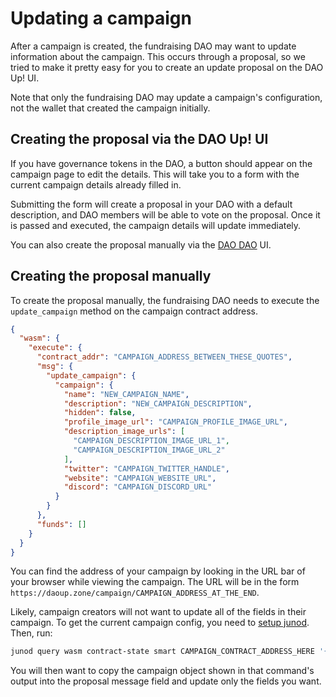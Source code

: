 # Updating a campaign

After a campaign is created, the fundraising DAO may want to update
information about the campaign. This occurs through a proposal, so
we tried to make it pretty easy for you to create an update proposal
on the DAO Up! UI.

Note that only the fundraising DAO may update a campaign's
configuration, not the wallet that created the campaign initially.

## Creating the proposal via the DAO Up! UI

If you have governance tokens in the DAO, a button should appear
on the campaign page to edit the details. This will take you to
a form with the current campaign details already filled in.

Submitting the form will create a proposal in your DAO with a default
description, and DAO members will be able to vote on the proposal.
Once it is passed and executed, the campaign details will update
immediately.

You can also create the proposal manually via the
[DAO DAO](https://daodao.zone/) UI.

## Creating the proposal manually

To create the proposal manually, the fundraising DAO needs to
execute the `update_campaign` method on the campaign contract address.

```json
{
  "wasm": {
    "execute": {
      "contract_addr": "CAMPAIGN_ADDRESS_BETWEEN_THESE_QUOTES",
      "msg": {
        "update_campaign": {
          "campaign": {
            "name": "NEW_CAMPAIGN_NAME",
            "description": "NEW_CAMPAIGN_DESCRIPTION",
            "hidden": false,
            "profile_image_url": "CAMPAIGN_PROFILE_IMAGE_URL",
            "description_image_urls": [
              "CAMPAIGN_DESCRIPTION_IMAGE_URL_1",
              "CAMPAIGN_DESCRIPTION_IMAGE_URL_2"
            ],
            "twitter": "CAMPAIGN_TWITTER_HANDLE",
            "website": "CAMPAIGN_WEBSITE_URL",
            "discord": "CAMPAIGN_DISCORD_URL"
          }
        }
      },
      "funds": []
    }
  }
}
```

You can find the address of your campaign by looking in the URL bar of
your browser while viewing the campaign. The URL will be in the form
`https://daoup.zone/campaign/CAMPAIGN_ADDRESS_AT_THE_END`.

Likely, campaign creators will not want to update all of the fields in
their campaign. To get the current campaign config, you need to
[setup junod](https://docs.junonetwork.io/smart-contracts-and-junod-development/junod-local-dev-setup).
Then, run:

```bash
junod query wasm contract-state smart CAMPAIGN_CONTRACT_ADDRESS_HERE '{"dump_state": {}}' --output json | jq '.data.campaign_info'
```

You will then want to copy the campaign object shown in that
command's output into the proposal message field and update only the
fields you want.
